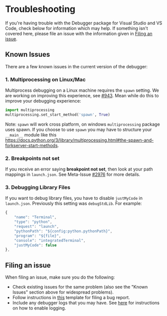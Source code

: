 # Troubleshooting

If you're having trouble with the Debugger package for Visual Studio and VS Code, check below for information which
may help. If something isn't covered here, please file an issue with the information given
in [Filing an issue](#filing-an-issue).

## Known Issues

There are a few known issues in the current version of the debugger:
### 1. Multiprocessing on Linux/Mac
 Multiprocess debugging on a Linux machine requires the `spawn` setting. We are working on improving this experience, see [#943](https://github.com/Microsoft/ptvsd/issues/943). Mean while do this to improve your debugging experience:
```py
import multiprocessing
multiprocessing.set_start_method('spawn', True)
```
Note: `spawn` will work cross platform, on windows `multiprocessing` package uses spawn. If you choose to use `spawn` you may have to structure your `__main__` module like this https://docs.python.org/3/library/multiprocessing.html#the-spawn-and-forkserver-start-methods.

### 2. Breakpoints not set
If you receive an error saying **breakpoint not set**, then look at your path mappings in `launch.json`. See Meta-Issue [#2976](https://github.com/Microsoft/vscode-python/issues/2976) for more details. 

### 3. Debugging Library Files
If you want to debug library files, you have to disable `justMyCode` in `launch.json`. Previously this setting was `debugStdLib`. For example:
```js
{
    "name": "Terminal",
    "type": "python",
    "request": "launch",
    "pythonPath": "${config:python.pythonPath}",
    "program": "${file}",
    "console": "integratedTerminal",
    "justMyCode": false
},
```

## Filing an issue

When filing an issue, make sure you do the following:

- Check existing issues for the same problem (also see the "Known Issues" section above for widespread problems).
- Follow instructions in [this](https://github.com/Microsoft/ptvsd/blob/master/.github/ISSUE_TEMPLATE/bug_report.md) template for filing a bug report.
- Include any debugger logs that you may have. See [here](https://github.com/Microsoft/ptvsd#debugger-logging) for instructions on how to enable logging.
